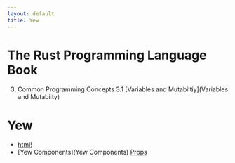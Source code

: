 ```yaml
---
layout: default
title: Yew
---
```



# The Rust Programming Language Book

3. Common Programming Concepts
3.1 [Variables and Mutabiltiy](Variables and Mutabilty)



# Yew

- [html!](html!)
- [Yew Components](Yew Components)
[ Props]( Props) 
